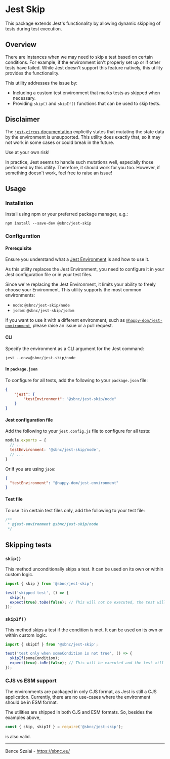 # Jest Skip
This package extends Jest's functionality by allowing dynamic skipping of tests during test execution.

## Overview

There are instances when we may need to skip a test based on certain conditions. For example, if the environment isn't properly set up or if other tests have failed. While Jest doesn't support this feature natively, this utility provides the functionality.

This utility addresses the issue by:
* Including a custom test environment that marks tests as skipped when necessary.
* Providing `skip()` and `skipIf()` functions that can be used to skip tests.

## Disclaimer

The [`jest-circus` documentation](https://github.com/jestjs/jest/tree/main/packages/jest-circus#overview) explicitly states that mutating the state data by the environment is unsupported. This utility does exactly that, so it may not work in some cases or could break in the future.

Use at your own risk!

In practice, Jest seems to handle such mutations well, especially those performed by this utility. Therefore, it should work for you too. However, if something doesn't work, feel free to raise an issue!

## Usage

### Installation

Install using npm or your preferred package manager, e.g.:

`npm install --save-dev @sbnc/jest-skip`

### Configuration

#### Prerequisite

Ensure you understand what a [Jest Environment](https://jestjs.io/docs/configuration#testenvironment-string) is and how to use it.

As this utility replaces the Jest Environment, you need to configure it in your Jest configuration file or in your test files.

Since we're replacing the Jest Environment, it limits your ability to freely choose your Environment. This utility supports the most common environments:

- `node`: `@sbnc/jest-skip/node`
- `jsdom`: `@sbnc/jest-skip/jsdom`

If you want to use it with a different environment, such as [`@happy-dom/jest-environment`](https://www.npmjs.com/package/@happy-dom/jest-environment), please raise an issue or a pull request.

#### CLI

Specify the environment as a CLI argument for the Jest command:

`jest --env=@sbnc/jest-skip/node`


#### In `package.json`

To configure for all tests, add the following to your `package.json` file:

```json
{
    "jest": {
        "testEnvironment": "@sbnc/jest-skip/node"
    }
}
```

#### Jest configuration file

Add the following to your `jest.config.js` file to configure for all tests:

```js
module.exports = {
  // ...
  testEnvironment: '@sbnc/jest-skip/node',
  // ...
}
```

Or if you are using `json`:
```json
{
  "testEnvironment": "@happy-dom/jest-environment"
}
```

#### Test file

To use it in certain test files only, add the following to your test file:

```js
/**
 * @jest-environment @sbnc/jest-skip/node
 */
```

## Skipping tests

### `skip()`

This method unconditionally skips a test. It can be used on its own or within custom logic.

```js
import { skip } from '@sbnc/jest-skip';

test('skipped test', () => {
  skip();
  expect(true).toBe(false); // This will not be executed, the test will not raise an error.
});
```

### `skipIf()`

This method skips a test if the condition is met. It can be used on its own or within custom logic.

```js
import { skipIf } from '@sbnc/jest-skip';

test('test only when someCondition is not true', () => {
  skipIf(someCondition);
  expect(true).toBe(false); // This will be executed and the test will not raise an error if someCondition is falsey.
});
```

### CJS vs ESM support

The environments are packaged in only CJS format, as Jest is still a CJS application. Currently, there are no use-cases where the environment should be in ESM format.

The utilities are shipped in both CJS and ESM formats. So, besides the examples above,
```js
const { skip, skipIf } = require('@sbnc/jest-skip');
```
is also valid.


***

Bence Szalai - https://sbnc.eu/
